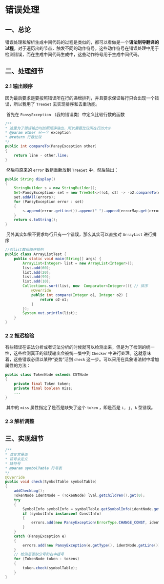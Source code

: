 # 错误处理

## 一、总论

​	错误处理和解析生成中间代码的过程是类似的，都可以看做是一个**语法制导翻译的过程**。对于遍历出的节点，触发不同的动作符号，这些动作符号在错误处理中用于检测错误，而在生成中间代码生成中，这些动作符号用于生成中间代码。

## 二、处理细节

### 2.1 输出顺序

​	因为最后要求是要按照错误所在行的递增排列，并且要求保证每行只会出现一个错误，所以我用了 `TreeSet` 去实现排序和去重功能。

​	首先在 `PansyException` （我的错误类）中定义比较行数的函数

```java
/**
* 这里为了错误输出时按照顺序输出，所以需要比较所在行的大小
* @param other 另一个 exception
* @return 行数比较
*/
public int compareTo(PansyException other)
{
    return line - other.line;
}
```

​	然后将原来的 `error` 数组重新放到 `TreeSet` 中，然后输出：

```java
public String display()
{
    StringBuilder s = new StringBuilder();
    Set<PansyException> set = new TreeSet<>((o1, o2) -> -o2.compareTo(o1));
    set.addAll(errors);
    for (PansyException error : set)
    {
        s.append(error.getLine()).append(" ").append(errorMap.get(error.getType())).append("\n");
    }
    return s.toString();
}
```

​	另外其实如果不要求每行只有一个错误，那么其实可以直接对 `ArrayList` 进行排序

```java
//对list数组降序排列
public class ArrayListTest {
    public static void main(String[] args) {
        ArrayList<Integer> list = new ArrayList<Integer>();
        list.add(60);
        list.add(20);
        list.add(99);
        list.add(10);
        Collections.sort(list, new  Comparator<Integer>(){ // 排序
            @Override
            public int compare(Integer o1, Integer o2) {
                return o2-o1;
            }
        });
        System.out.println(list);
    }
}
```

### 2.2 推迟检验

​	有些错误在语法分析或者词法分析的时候就可以检测出来，但是为了检测的统一性，这些检测真正的错误输出会被统一集中到 `Checker` 中进行处理。这就意味着，这些错误必须以某种“姿势”活到 `check` 这一步。可以采用在具象语法树中增加属性的方法：

```java
public class TokenNode extends CSTNode
{
    private final Token token;
    private final boolean miss;
    ...
}
```

​	其中的 `miss` 属性指定了是否是缺失了这个 `token` ，即是否是 `i, j, k` 型错误。

### 2.3 解析调整



## 三、实现细节

```java
/**
* 改变常量值
* 符号未定义
* 缺符号
* @param symbolTable 符号表
*/
@Override
public void check(SymbolTable symbolTable)
{
    addCheckLog();
    TokenNode identNode = (TokenNode) lVal.getChildren().get(0);
    try
    {
        SymbolInfo symbolInfo = symbolTable.getSymbolInfo(identNode.getContent());
        if (symbolInfo instanceof ConstInfo)
        {
            errors.add(new PansyException(ErrorType.CHANGE_CONST, identNode.getLine()));
        }
    }
    catch (PansyException e)
    {
        errors.add(new PansyException(e.getType(), identNode.getLine()));
    }
    // 检测是否缺分号和右中括号
    for (TokenNode token : tokens)
    {
        token.check(symbolTable);
    }
}
```

